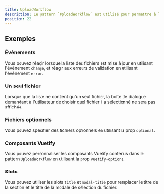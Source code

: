 ```yaml
---
title: UploadWorkflow
description: Le pattern `UploadWorkflow` est utilisé pour permettre à l'utilisateur de sélectionner une liste de fichiers.
position: 22
---
```


<doc-tabs light>

<doc-tab-item label="Utilisation">

## Exemples

### Évènements

Vous pouvez réagir lorsque la liste des fichiers est mise à jour en utilisant l'évènement `change`, et réagir aux erreurs de validation en utilisant l'événement `error`.

<doc-example file="upload-workflow/upload-workflow-events"></doc-example>

### Un seul fichier

Lorsque que la liste ne contient qu'un seul fichier, la boîte de dialogue demandant à l'utilisateur de choisir quel fichier il a sélectionné ne sera pas affichée.

<doc-example file="upload-workflow/upload-workflow-single-file"></doc-example>

### Fichiers optionnels

Vous pouvez spécifier des fichiers optionnels en utilisant la prop `optional`.

<doc-example file="upload-workflow/upload-workflow-optional"></doc-example>

</doc-tab-item>

<doc-tab-item label="API">
<doc-api name="upload-workflow"></doc-api>
</doc-tab-item>

<doc-tab-item label="Personnalisation">

### Composants Vuetify

Vous pouvez personnaliser les composants Vuetify contenus dans le pattern `UploadWorkflow` en utilisant la prop `vuetify-options`.

<doc-example file="upload-workflow/upload-workflow-options"></doc-example>

### Slots

Vous pouvez utiliser les slots `title` et `modal-title` pour remplacer le titre de la section et le titre de la modale de sélection du fichier.

<doc-example file="upload-workflow/upload-workflow-slots"></doc-example>

</doc-tab-item>

</doc-tabs>
